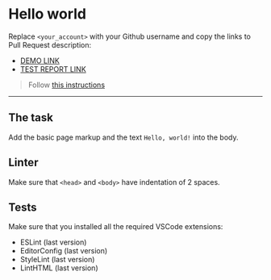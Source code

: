 # Hello world

Replace `<your_account>` with your Github username and copy the links to Pull Request description:
- [DEMO LINK](https://KatyaZaremska.github.io/layout_hello-world/)
- [TEST REPORT LINK](https://KatyaZaremska.github.io/layout_hello-world/report/html_report/)

> Follow [this instructions](https://mate-academy.github.io/layout_task-guideline/#how-to-solve-the-layout-tasks-on-github)
___

## The task

Add the basic page markup and the text `Hello, world!` into the body.

## Linter

Make sure that `<head>` and `<body>` have indentation of 2 spaces.

## Tests

Make sure that you installed all the required VSCode extensions:

- ESLint (last version)
- EditorConfig (last version)
- StyleLint (last version)
- LintHTML (last version)
